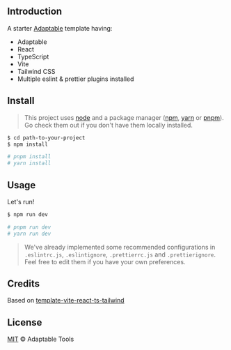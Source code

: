 
## Introduction

A starter [Adaptable](https://docs.adaptabletools.com/) template having:

- Adaptable
- React
- TypeScript
- Vite
- Tailwind CSS
- Multiple eslint & prettier plugins installed

## Install

> This project uses [node](http://nodejs.org) and a package manager ([npm](https://npmjs.com), [yarn](https://yarnpkg.com/) or [pnpm](https://pnpm.io/)). Go check them out if you don't have them locally installed.

```sh
$ cd path-to-your-project
$ npm install

# pnpm install
# yarn install
```
## Usage

Let's run!

```sh
$ npm run dev

# pnpm run dev
# yarn run dev
```

> We've already implemented some recommended configurations in ```.eslintrc.js```, ```.eslintignore```, ```.prettierrc.js``` and ```.prettierignore```. Feel free to edit them if you have your own preferences.

## Credits

Based on [template-vite-react-ts-tailwind](https://github.com/RoyRao2333/template-vite-react-ts-tailwind)

## License

[MIT](LICENSE) © Adaptable Tools
